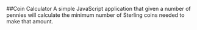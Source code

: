 ##Coin Calculator
A simple JavaScript application that given a number of pennies will calculate the
minimum number of Sterling coins needed to make that amount.